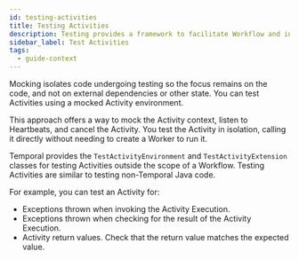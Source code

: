 ```yaml
---
id: testing-activities
title: Testing Activities
description: Testing provides a framework to facilitate Workflow and integration testing.
sidebar_label: Test Activities
tags:
  - guide-context
---
```


Mocking isolates code undergoing testing so the focus remains on the code, and not on external dependencies or other state. You can test Activities using a mocked Activity environment.

This approach offers a way to mock the Activity context, listen to Heartbeats, and cancel the Activity. You test the Activity in isolation, calling it directly without needing to create a Worker to run it.

Temporal provides the `TestActivityEnvironment` and `TestActivityExtension` classes for testing Activities outside the scope of a Workflow. Testing
Activities are similar to testing non-Temporal Java code.

For example, you can test an Activity for:

- Exceptions thrown when invoking the Activity Execution.
- Exceptions thrown when checking for the result of the Activity Execution.
- Activity return values. Check that the return value matches the expected value.
